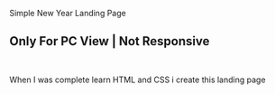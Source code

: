 ﻿Simple New Year Landing Page <br>
<h2>Only For PC View | Not Responsive<h2></h2> <br>
When I was complete learn HTML and CSS i create this landing page <br>
